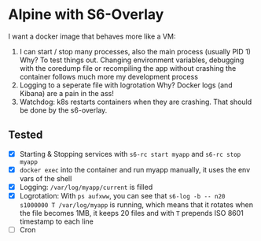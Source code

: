 # Alpine with S6-Overlay

I want a docker image that behaves more like a VM:

1. I can start / stop many processes, also the main process (usually PID 1)
   Why? To test things out. Changing environment variables, debugging with the coredump file or recompiling the app without crashing the container follows much more my development process
2. Logging to a seperate file with logrotation
   Why? Docker logs (and Kibana) are a pain in the ass!
3. Watchdog: k8s restarts containers when they are crashing. That should be done by the s6-overlay.

## Tested

- [x] Starting & Stopping services with `s6-rc start myapp` and `s6-rc stop myapp`
- [x] `docker exec` into the container and run myapp manually, it uses the env vars of the shell
- [x] Logging: `/var/log/myapp/current` is filled
- [x] Logrotation: With `ps aufxww`, you can see that `s6-log -b -- n20 s1000000 T /var/log/myapp` is running, which means that it rotates when the file becomes 1MB, it keeps 20 files and with `T` prepends ISO 8601 timestamp to each line
- [ ] Cron